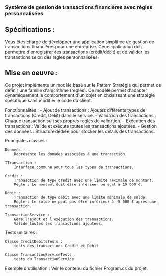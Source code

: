 ### Système de gestion de transactions financières avec règles personnalisées ###

Spécifications :
----------------
Vous êtes chargé de développer une application simplifiée de gestion de transactions financières pour une entreprise. 
Cette application doit permettre d'enregistrer des transactions (crédit/débit) et de valider les transactions selon 
des règles personnalisées.

Mise en oeuvre :
----------------
Ce projet implémente un modèle basé sur le Pattern Stratégie qui permet de définir une famille d'algorithme (règles).
Ce modèle permet d'adapter dynamiquement le comportement d'un objet en choisissant une stratégie spécifique sans modifier le code du client. 

Fonctionnalités :
	- Ajout de transactions : Ajoutez différents types de transactions (Credit, Debit) dans le service.
	- Validation des transactions : Chaque transaction suit ses propres règles de validation.
	- Exécution des transactions : Valide et exécute toutes les transactions ajoutées.
	- Gestion des données : Structure dédiée pour stocker les détails des transactions. 

Principales classes :

    Donnees : 
        Représente les données associées à une transaction.

    ITransaction :
        Interface commune pour tous les types de transactions.

    Credit :
        Transaction de type crédit avec une limite maximale de montant.
        Règle : Le montant doit être inférieur ou égal à 10 000 €.

    Debit :
        Transaction de type débit avec une limite minimale de solde.
		Règle : Le solde ne peut pas être inférieur à -5 000 € après une transaction.
		
	TransactionService :
		Gère l'ajout et l'exécution des transactions.
		Valide toutes les transactions ajoutées.	

Tests unitaires  :

	Classe CreditDebitsTests :
		tests des transactions Credit et Debit
		
	Classe TransactionServiceTests :
		tests du TransactionService
		
Exemple d'utilisation :
	Voir le contenu du fichier Program.cs du projet.
	
